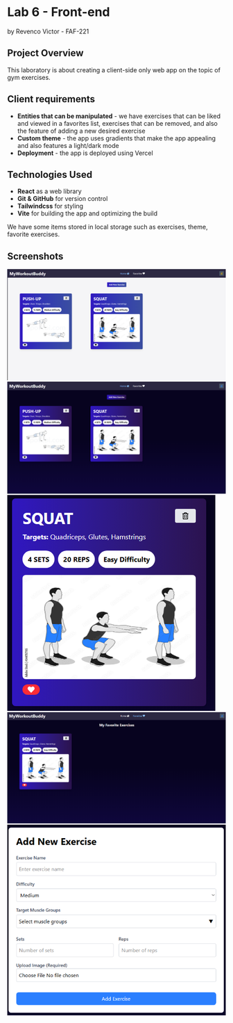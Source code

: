 # Lab 6 - Front-end

by Revenco Victor - FAF-221

## Project Overview
This laboratory is about creating a client-side only web app on the topic of gym exercises.

## Client requirements
- **Entities that can be manipulated** - we have exercises that can be liked and viewed in a favorites list, exercises that can be removed, and also the feature of adding a new 
desired exercise
- **Custom theme** - the app uses gradients that make the app appealing and also features a light/dark mode
- **Deployment** - the app is deployed using Vercel

## Technologies Used
- **React** as a web library
- **Git & GitHub** for version control
- **Tailwindcss** for styling
- **Vite** for building the app and optimizing the build

We have some items stored in local storage such as exercises, theme, favorite exercises.

## Screenshots
![Light theme home page](src/screenshots/MainAppLight.PNG)
![Dark theme home page](src/screenshots/MainAppDark.PNG)
![Liked exercise](src/screenshots/LikedExercise.PNG)
![Favorites list](src/screenshots/FavoritesList.PNG)
![Add exercise form](src/screenshots/AddExerciseForm.PNG)
